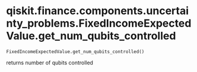 # qiskit.finance.components.uncertainty\_problems.FixedIncomeExpectedValue.get\_num\_qubits\_controlled

`FixedIncomeExpectedValue.get_num_qubits_controlled()`

returns number of qubits controlled
